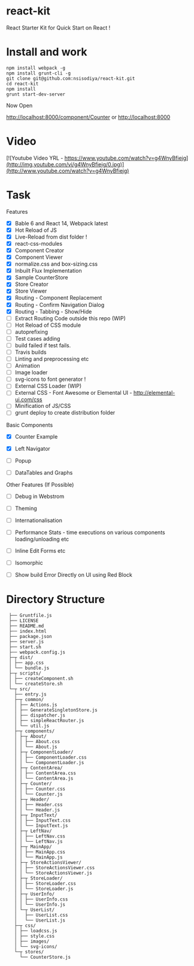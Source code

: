 # react-kit
React Starter Kit for Quick Start on React !

# Install and work
```
npm install webpack -g
npm install grunt-cli -g
git clone git@github.com:nsisodiya/react-kit.git
cd react-kit
npm install
grunt start-dev-server
```

Now Open

[http://localhost:8000/component/Counter](http://localhost:8000/component/Counter)
or
[http://localhost:8000](http://localhost:8000)

# Video
[![Youtube Video YRL - https://www.youtube.com/watch?v=g4WnyBfiejg](http://img.youtube.com/vi/g4WnyBfiejg/0.jpg)](http://www.youtube.com/watch?v=g4WnyBfiejg)

# Task

Features

- [x] Bable 6 and React 14, Webpack latest
- [x] Hot Reload of JS
- [x] Live-Reload from dist folder !
- [x] react-css-modules
- [x] Component Creator
- [x] Component Viewer
- [x] normalize.css and box-sizing.css
- [x] Inbuilt Flux Implementation
- [x] Sample CounterStore
- [x] Store Creator
- [x] Store Viewer
- [x] Routing - Component Replacement
- [x] Routing - Confirm Navigation Dialog
- [x] Routing - Tabbing - Show/Hide
- [ ] Extract Routing Code outside this repo (WIP)
- [ ] Hot Reload of CSS module
- [ ] autoprefixing
- [ ] Test cases adding
- [ ] build failed if test fails.
- [ ] Travis builds
- [ ] Linting and preprocessing etc
- [ ] Animation
- [ ] Image loader
- [ ] svg-icons to font generator !
- [ ] External CSS Loader (WIP)
- [ ] External CSS - Font Awesome or Elemental UI - http://elemental-ui.com/css
- [ ] Minification of JS/CSS
- [ ] grunt deploy to create distribution folder

Basic Components

- [x] Counter Example
- [x] Left Navigator
- [ ] Popup
- [ ] DataTables and Graphs


Other Features (If Possible)
- [ ] Debug in Webstrom
- [ ] Theming
- [ ] Internationalisation
- [ ] Performance Stats - time executions on various components loading/unloading etc
- [ ] Inline Edit Forms etc
- [ ] Isomorphic
- [ ] Show build Error Directly on UI using Red Block


# Directory Structure

```
 ├── Gruntfile.js
 ├── LICENSE
 ├── README.md
 ├── index.html
 ├── package.json
 ├── server.js
 ├── start.sh
 ├── webpack.config.js
 ├─┬ dist/
 │ ├── app.css
 │ └── bundle.js
 ├─┬ scripts/
 │ ├── createComponent.sh
 │ └── createStore.sh
 └─┬ src/
   ├── entry.js
   ├─┬ common/
   │ ├── Actions.js
   │ ├── GenerateSingletonStore.js
   │ ├── dispatcher.js
   │ ├── simpleReactRouter.js
   │ └── util.js
   ├─┬ components/
   │ ├─┬ About/
   │ │ ├── About.css
   │ │ └── About.js
   │ ├─┬ ComponentLoader/
   │ │ ├── ComponentLoader.css
   │ │ └── ComponentLoader.js
   │ ├─┬ ContentArea/
   │ │ ├── ContentArea.css
   │ │ └── ContentArea.js
   │ ├─┬ Counter/
   │ │ ├── Counter.css
   │ │ └── Counter.js
   │ ├─┬ Header/
   │ │ ├── Header.css
   │ │ └── Header.js
   │ ├─┬ InputText/
   │ │ ├── InputText.css
   │ │ └── InputText.js
   │ ├─┬ LeftNav/
   │ │ ├── LeftNav.css
   │ │ └── LeftNav.js
   │ ├─┬ MainApp/
   │ │ ├── MainApp.css
   │ │ └── MainApp.js
   │ ├─┬ StoreActionsViewer/
   │ │ ├── StoreActionsViewer.css
   │ │ └── StoreActionsViewer.js
   │ ├─┬ StoreLoader/
   │ │ ├── StoreLoader.css
   │ │ └── StoreLoader.js
   │ ├─┬ UserInfo/
   │ │ ├── UserInfo.css
   │ │ └── UserInfo.js
   │ └─┬ UserList/
   │   ├── UserList.css
   │   └── UserList.js
   ├─┬ css/
   │ ├── loadcss.js
   │ ├── style.css
   │ ├── images/
   │ └── svg-icons/
   └─┬ stores/
     └── CounterStore.js
```